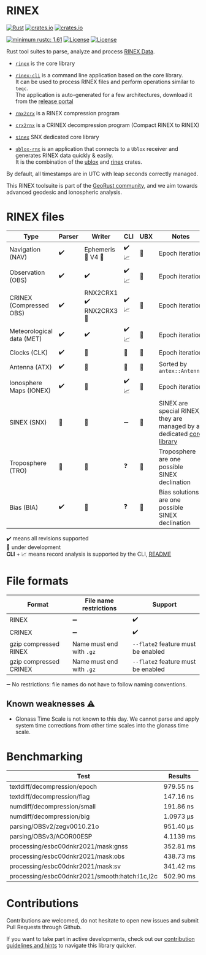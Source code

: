 RINEX 
=====

[![Rust](https://github.com/gwbres/rinex/actions/workflows/rust.yml/badge.svg)](https://github.com/gwbres/rinex/actions/workflows/rust.yml)
[![crates.io](https://docs.rs/rinex/badge.svg)](https://docs.rs/rinex/)
[![crates.io](https://img.shields.io/crates/d/rinex.svg)](https://crates.io/crates/rinex)

[![minimum rustc: 1.61](https://img.shields.io/badge/minimum%20rustc-1.61-blue?logo=rust)](https://www.whatrustisit.com)
[![License](https://img.shields.io/badge/license-Apache%202.0-blue?style=flat-square)](https://github.com/gwbres/rinex/blob/main/LICENSE-APACHE)
[![License](https://img.shields.io/badge/license-MIT-blue?style=flat-square)](https://github.com/gwbres/rinex/blob/main/LICENSE-MIT) 

Rust tool suites to parse, analyze and process [RINEX Data](https://en.wikipedia.org/wiki/RINEX).

* [`rinex`](rinex/) is the core library 
* [`rinex-cli`](rinex-cli/) is a command line application based on the core library.  
It can be used to process RINEX files and perform operations similar to `teqc`.   
The application is auto-generated for a few architectures, download it from the 
[release portal](https://github.com/gwbres/rinex/releases)

* [`rnx2crx`](rnx2crx/) is a RINEX compression program 
* [`crx2rnx`](crx2rnx/) is a CRINEX decompression program (Compact RINEX to RINEX)
* [`sinex`](sinex/) SNX dedicated core library

* [`ublox-rnx`](ublox-rnx/) is an application that connects to a `Ublox`
receiver and generates RINEX data quickly & easily.   
It is the combination of the [ublox](https://github.com/lkolbly/ublox)
and [rinex](rinex/) crates.

By default, all timestamps are in UTC with leap seconds correctly managed.

This RINEX toolsuite is part of the [GeoRust community](https://github.com/georust),
and we aim towards advanced geodesic and ionospheric analysis.

RINEX files
===========

| Type                       | Parser            | Writer              |  CLI                 | UBX                  |           Notes          |
|----------------------------|-------------------|---------------------|----------------------|-------------------|-------------------------
| Navigation  (NAV)          | :heavy_check_mark:| Ephemeris :construction: V4 :construction: |  :heavy_check_mark: :chart_with_upwards_trend:  | :construction:       | Epoch iteration |
| Observation (OBS)          | :heavy_check_mark:| :heavy_check_mark: | :heavy_check_mark:  :chart_with_upwards_trend: |  :construction:  | Epoch iteration |
|  CRINEX  (Compressed OBS)  | :heavy_check_mark:| RNX2CRX1 :heavy_check_mark: RNX2CRX3 :construction:  | :heavy_check_mark:  :chart_with_upwards_trend:  |  :construction:    | Epoch iteration |
|  Meteorological data (MET) | :heavy_check_mark:| :heavy_check_mark:  | :heavy_check_mark: :chart_with_upwards_trend:  | :construction:  | Epoch iteration |  
|  Clocks (CLK)              | :heavy_check_mark:| :construction:      | :construction:   |:construction: | Epoch iteration |
|  Antenna (ATX)             | :heavy_check_mark:| :construction:      | :construction:   |:construction: | Sorted by `antex::Antenna` |
|  Ionosphere Maps  (IONEX)  | :heavy_check_mark:|  :construction:     | :heavy_check_mark:  :chart_with_upwards_trend: |:construction: | Epoch iteration |
|  SINEX  (SNX)              | :construction:    |  :construction:     | :heavy_minus_sign:   |:construction: | SINEX are special RINEX, they are managed by a dedicated [core library](sinex/)  |
|  Troposphere  (TRO)        | :construction:    |  :construction:     | :question:           |:construction: | Troposphere are one possible SINEX declination |
|  Bias  (BIA)               | :heavy_check_mark: |  :construction:    | :question:           |:construction: | Bias solutions are one possible SINEX declination |

:heavy_check_mark: means all revisions supported   
:construction: under development   
__CLI__ + :chart_with_upwards_trend: means record analysis is supported by the CLI, [README](rinex-cli/README.md)

File formats
============

| Format                 | File name restrictions            |    Support                         |
|------------------------|-----------------------------------|------------------------------------|
| RINEX                  | :heavy_minus_sign:                | :heavy_check_mark:                 |
| CRINEX                 | :heavy_minus_sign:                | :heavy_check_mark:                 | 
| gzip compressed RINEX  | Name must end with `.gz`          | `--flate2` feature must be enabled |
| gzip compressed CRINEX | Name must end with `.gz`          | `--flate2` feature must be enabled |

:heavy_minus_sign: No restrictions: file names do not have to follow naming conventions.  

## Known weaknesses :warning:

- Glonass Time Scale is not known to this day.
We cannot parse and apply system time corrections from other time scales into the glonass time scale.

Benchmarking
============

Test           | Results 
---------------|-------------------------|
textdiff/decompression/epoch | 979.55 ns |
textdiff/decompression/flag  | 147.16 ns | 
numdiff/decompression/small  | 191.86 ns |
numdiff/decompression/big    | 1.0973 µs |
parsing/OBSv2/zegv0010.21o   | 951.40 µs |
parsing/OBSv3/ACOR00ESP      | 4.1139 ms |
processing/esbc00dnkr2021/mask:gnss | 352.81 ms |
processing/esbc00dnkr2021/mask:obs |  438.73 ms |
processing/esbc00dnkr2021/mask:sv | 341.42 ms | 
processing/esbc00dnkr2021/smooth:hatch:l1c,l2c | 502.90 ms | 

Contributions
=============

Contributions are welcomed, do not hesitate to open new issues
and submit Pull Requests through Github.

If you want to take part in active developments, check out our [contribution guidelines and hints](CONTRIBUTING.md) to navigate this library quicker.
